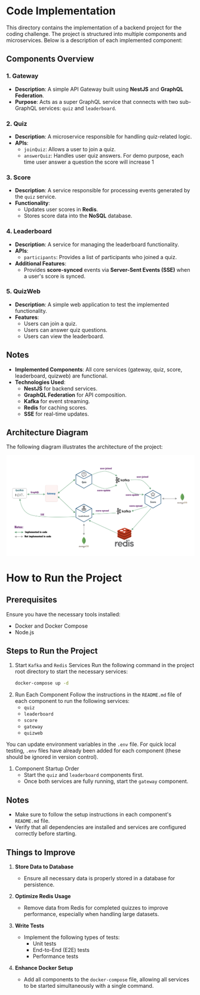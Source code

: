 # Code Implementation

This directory contains the implementation of a backend project for the coding challenge. The project is structured into multiple components and microservices. Below is a description of each implemented component:

## Components Overview

### 1. Gateway
- **Description**: A simple API Gateway built using **NestJS** and **GraphQL Federation**.
- **Purpose**: Acts as a super GraphQL service that connects with two sub-GraphQL services: `quiz` and `leaderboard`.

### 2. Quiz
- **Description**: A microservice responsible for handling quiz-related logic.
- **APIs**:
  - `joinQuiz`: Allows a user to join a quiz.
  - `answerQuiz`: Handles user quiz answers. For demo purpose, each time user answer a question the score will increase 1

### 3. Score
- **Description**: A service responsible for processing events generated by the `quiz` service.
- **Functionality**:
  - Updates user scores in **Redis**.
  - Stores score data into the **NoSQL** database.

### 4. Leaderboard
- **Description**: A service for managing the leaderboard functionality.
- **APIs**:
  - `participants`: Provides a list of participants who joined a quiz.
- **Additional Features**:
  - Provides **score-synced** events via **Server-Sent Events (SSE)** when a user's score is synced.

### 5. QuizWeb
- **Description**: A simple web application to test the implemented functionality.
- **Features**:
  - Users can join a quiz.
  - Users can answer quiz questions.
  - Users can view the leaderboard.

## Notes
- **Implemented Components**: All core services (gateway, quiz, score, leaderboard, quizweb) are functional.
- **Technologies Used**:
  - **NestJS** for backend services.
  - **GraphQL Federation** for API composition.
  - **Kafka** for event streaming.
  - **Redis** for caching scores.
  - **SSE** for real-time updates.

## Architecture Diagram
The following diagram illustrates the architecture of the project:

![Architecture Diagram](./implementaion.png)


# How to Run the Project

## Prerequisites
Ensure you have the necessary tools installed:
- Docker and Docker Compose
- Node.js

## Steps to Run the Project

1. Start `Kafka` and `Redis` Services
   Run the following command in the project root directory to start the necessary services:
   ```bash
   docker-compose up -d
2. Run Each Component
   Follow the instructions in the `README.md` file of each component to run the following services:
   - `quiz`
   - `leaderboard`
   - `score`
   - `gateway`
   - `quizweb`

  You can update environment variables in the `.env` file. For quick local testing, `.env` files have already been added for each component (these should be ignored in version control).

1. Component Startup Order
   - Start the `quiz` and `leaderboard` components first.
   - Once both services are fully running, start the `gateway` component.

## Notes
- Make sure to follow the setup instructions in each component's `README.md` file.
- Verify that all dependencies are installed and services are configured correctly before starting.

## Things to Improve

1. **Store Data to Database**
   - Ensure all necessary data is properly stored in a database for persistence.

2. **Optimize Redis Usage**
   - Remove data from Redis for completed quizzes to improve performance, especially when handling large datasets.

3. **Write Tests**
   - Implement the following types of tests:
     - Unit tests
     - End-to-End (E2E) tests
     - Performance tests

4. **Enhance Docker Setup**
   - Add all components to the `docker-compose` file, allowing all services to be started simultaneously with a single command.
